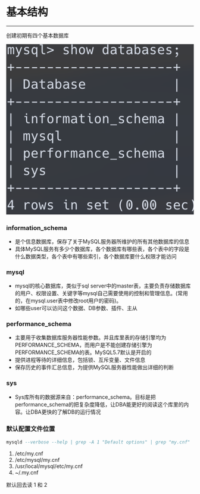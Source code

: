 # 基本结构
--------

创建初期有四个基本数据库

![pic](https://raw.githubusercontent.com/lish44/pic/main/res/202206012142427.png)

### __information_schema__ 

- 是个信息数据库，保存了关于MySQL服务器所维护的所有其他数据库的信息
- 具体MySQL服务有多少个数据库，各个数据库有哪些表，各个表中的字段是什么数据类型，各个表中有哪些索引，各个数据库要什么权限才能访问

### __mysql__ 

- mysql的核心数据库，类似于sql server中的master表，主要负责存储数据库的用户、权限设置、关键字等mysql自己需要使用的控制和管理信息。(常用的，在mysql.user表中修改root用户的密码)。
- 如哪些user可以访问这个数据、DB参数、插件、主从

### __performance_schema__ 

- 主要用于收集数据库服务器性能参数。并且库里表的存储引擎均为PERFORMANCE_SCHEMA，而用户是不能创建存储引擎为PERFORMANCE_SCHEMA的表。MySQL5.7默认是开启的
- 提供进程等待的详细信息，包括锁、互斥变量、文件信息
- 保存历史的事件汇总信息，为提供MySQL服务器性能做出详细的判断

### __sys__ 

- Sys库所有的数据源来自：performance_schema。目标是把performance_schema的把复杂度降低，让DBA能更好的阅读这个库里的内容。让DBA更快的了解DB的运行情况

### 默认配置文件位置
```sql
mysqld --verbose --help | grep -A 1 "Default options" | grep "my.cnf"
```

1. /etc/my.cnf 
2. /etc/mysql/my.cnf
3. /usr/local/mysql/etc/my.cnf
4. ~/.my.cnf

默认回去读 1 和 2
